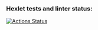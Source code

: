 ### Hexlet tests and linter status:
[![Actions Status](https://github.com/UotanKlein/fullstack-javascript-project-4/actions/workflows/hexlet-check.yml/badge.svg)](https://github.com/UotanKlein/fullstack-javascript-project-4/actions)

